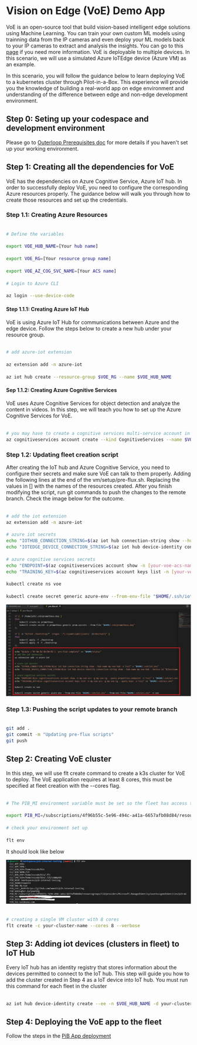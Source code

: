 # Vision on Edge (VoE) Demo App

VoE is an open-source tool that build vision-based intelligent edge solutions using Machine Learning. You can train your own custom ML models using trainning data from the IP cameras and even deploy your ML models back to your IP cameras to extract and analysis the insights. You can go to this [page](https://github.com/Azure-Samples/azure-intelligent-edge-patterns/tree/master/factory-ai-vision) if you need more information. VoE is deployable to multiple devices. In this scenario, we will use a simulated Azure IoTEdge device (Azure VM) as an example.

In this scenario, you will follow the guidance below to learn deploying VoE to a kubernetes cluster through Pilot-in-a-Box. This experience will provide you the knowledge of building a real-world app on edge environment and understanding of the difference between edge and non-edge development environment.

## Step 0: Seting up your codespace and development environment

Please go to [Outerloop Prerequisites doc](../docs/outer-loop-Prerequisites.md) for more details if you haven't set up your working environment.

## Step 1: Creating all the dependencies for VoE

VoE has the dependencies on Azure Cognitive Service, Azure IoT hub. In order to successfully deploy VoE, you need to configure the corresponding Azure resources properly. The guidance below will walk you through how to create those resources and set up the credentials.

### Step 1.1: Creating Azure Resources

```bash

# Define the variables

export VOE_HUB_NAME=[Your hub name]

export VOE_RG=[Your resource group name]

export VOE_AZ_COG_SVC_NAME=[Your ACS name]

# Login to Azure CLI

az login --use-device-code

```

#### Step 1.1.1: Creating Azure IoT Hub

VoE is using Azure IoT Hub for communications between Azure and the edge device. Follow the steps below to create a new hub under your resource group.

```bash

# add azure-iot extension

az extension add -n azure-iot

az iot hub create --resource-group $VOE_RG --name $VOE_HUB_NAME

```

#### Sep 1.1.2: Creating Azure Cognitive Services

VoE uses Azure Cognitive Services for object detection and analyze the content in videos. In this step, we will teach you how to set up the Azure Cognitive Services for VoE.

```bash

# you may have to create a cognitive services multi-service account in the azure portal to fulfill the requirement to agree to the responsible AI terms for the resource
az cognitiveservices account create --kind CognitiveServices --name $VOE_AZ_COG_SVC_NAME --resource-group $VOE_RG --sku S0 --location westus

```

### Step 1.2: Updating fleet creation script

After creating the IoT hub and Azure Cognitive Service, you need to configure their secrets and make sure VoE can talk to them properly.
Adding the following lines at the end of the vm/setup/pre-flux.sh. Replacing the values in [] with the names of the resources created. After you finish modifying the script, run git commands to push the changes to the remote branch. Check the image below for the outcome.

```bash

# add the iot extension
az extension add -n azure-iot

# azure iot secrets
echo "IOTHUB_CONNECTION_STRING=$(az iot hub connection-string show --hub-name [your-voe-hub-name] -o tsv)" > "$HOME/.ssh/iot.env"
echo "IOTEDGE_DEVICE_CONNECTION_STRING=$(az iot hub device-identity connection-string show --hub-name [your-voe-hub-name] --device-id "$(hostname)" -o tsv)" >> "$HOME/.ssh/iot.env"

# azure cognitive services secrets
echo "ENDPOINT=$(az cognitiveservices account show -n [your-voe-acs-name] -g [your-voe-rg] --query properties.endpoint -o tsv)" > "$HOME/.ssh/acs.env"
echo "TRAINING_KEY=$(az cognitiveservices account keys list -n [your-voe-acs-name] -g [your-voe-rg] --query key1 -o tsv)" >> "$HOME/.ssh/acs.env"

kubectl create ns voe

kubectl create secret generic azure-env --from-env-file "$HOME/.ssh/iot.env" --from-env-file="$HOME/.ssh/acs.env" -n voe

```

![script](../docs/images/VoE/voe-fluxScript.png)

### Step 1.3: Pushing the script updates to your remote branch

```bash

git add .
git commit -m "Updating pre-flux scripts"
git push

```

## Step 2: Creating VoE cluster

In this step, we will use flt create command to create a k3s cluster for VoE to deploy. The VoE application requires at least 8 cores, this must be specified at fleet creation with the --cores flag.

```bash

# The PIB_MI environment variable must be set so the fleet has access to the Azure CLI.

export PIB_MI=/subscriptions/4f96b55c-5e96-494c-a41a-6657afb08d84/resourcegroups/tld/providers/Microsoft.ManagedIdentity/userAssignedIdentities/pib-mi

# check your environment set up

flt env

```

It should look like below

![image](../docs/images/VoE/voe-fltEnv.png)

```bash

# creating a single VM cluster with 8 cores
flt create -c your-cluster-name --cores 8 --verbose

```

## Step 3: Adding iot devices (clusters in fleet) to IoT Hub

Every IoT hub has an identity registry that stores information about the devices permitted to connect to the IoT hub. This step will guide you how to add the cluster created in Step 4 as a IoT device into IoT hub. You must run this command for each fleet in the cluster

```bash

az iot hub device-identity create --ee -n $VOE_HUB_NAME -d your-cluster-name

```

## Step 4: Deploying the VoE app to the fleet

Follow the steps in the [PiB App deployment](../docs/outer-loop-AppDeployment.md)
